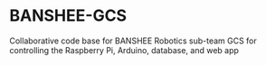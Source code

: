 # BANSHEE-GCS
Collaborative code base for BANSHEE Robotics sub-team GCS for controlling the Raspberry Pi, Arduino, database, and web app
